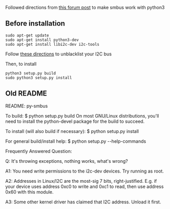 
Followed directions from [this forum post](http://www.raspberrypi.org/forums/viewtopic.php?f=32&t=22348) to make
smbus work with python3

## Before installation
```
sudo apt-get update
sudo apt-get install python3-dev
sudo apt-get install libi2c-dev i2c-tools
```

Follow [these directions](http://www.stuffaboutcode.com/2014/06/raspberry-pi-adxl345-accelerometer.html)
to unblacklist your I2C bus

Then, to install
```
python3 setup.py build
sudo python3 setup.py install
```

## Old README


README: py-smbus

To build:
	$ python setup.py build
On most GNU/Linux distributions, you'll need to install the python-devel
package for the build to succeed.

To install (will also build if necessary):
	$ python setup.py install

For general build/install help:
	$ python setup.py --help-commands

Frequently Answered Question:

Q: It's throwing exceptions, nothing works, what's wrong?

  A1: You need write permissions to the i2c-dev devices.  Try running as root.

  A2: Addresses in Linux/I2C are the most-sig 7 bits, right-justified.  E.g.
	if your device uses address 0xc0 to write and 0xc1 to read, then use
	address 0x60 with this module.

  A3: Some other kernel driver has claimed that I2C address.  Unload it first.

